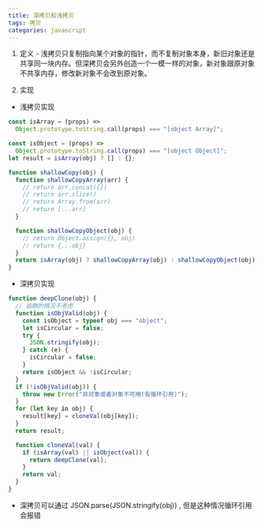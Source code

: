 ```yaml
---
title: 深拷贝和浅拷贝
tags: 拷贝
categories: javascript
---
```


1. 定义 - 浅拷贝只复制指向某个对象的指针，而不复制对象本身，新旧对象还是共享同一块内存。但深拷贝会另外创造一个一模一样的对象，新对象跟原对象不共享内存，修改新对象不会改到原对象。

2. 实现

- 浅拷贝实现

```js
const isArray = (props) =>
  Object.prototype.toString.call(props) === "[object Array]";

const isObject = (props) =>
  Object.prototype.toString.call(props) === "[object Object]";
let result = isArray(obj) ? [] : {};

function shallowCopy(obj) {
  function shallowCopyArray(arr) {
    // return arr.concat([])
    // return arr.slice()
    // return Array.from(arr)
    // return [...arr]
  }

  function shallowCopyObject(obj) {
    // return Object.assign({}, obj)
    // return {...obj}
  }
  return isArray(obj) ? shallowCopyArray(obj) : shallowCopyObject(obj);
}
```

- 深拷贝实现

```js
function deepClone(obj) {
  // 函数的情况不考虑
  function isObjValid(obj) {
    const isObject = typeof obj === "object";
    let isCircular = false;
    try {
      JSON.stringify(obj);
    } catch (e) {
      isCircular = false;
    }
    return isObject && !isCircular;
  }
  if (!isObjValid(obj)) {
    throw new Error("非对象或者对象不可用(有循环引用)");
  }
  for (let key in obj) {
    result[key] = cloneVal(obj[key]);
  }
  return result;

  function cloneVal(val) {
    if (isArray(val) || isObject(val)) {
      return deepClone(val);
    }
    return val;
  }
}
```

- 深拷贝可以通过 JSON.parse(JSON.stringify(obj)) , 但是这种情况循环引用会报错
